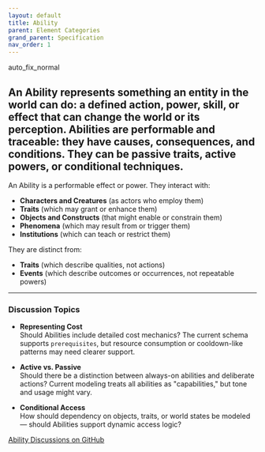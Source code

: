 ```yaml
---
layout: default
title: Ability
parent: Element Categories
grand_parent: Specification
nav_order: 1
---
```


<span class="material-symbols-outlined">auto_fix_normal</span>

An Ability represents something an entity in the world can do: a defined action, power, skill, or effect that can change the world or its perception. Abilities are performable and traceable: they have causes, consequences, and conditions. They can be passive traits, active powers, or conditional techniques. 
---

An Ability is a performable effect or power. They interact with:

- **Characters and Creatures** (as actors who employ them)  
- **Traits** (which may grant or enhance them)  
- **Objects and Constructs** (that might enable or constrain them)  
- **Phenomena** (which may result from or trigger them)  
- **Institutions** (which can teach or restrict them)  

They are distinct from:

- **Traits** (which describe qualities, not actions)   
- **Events** (which describe outcomes or occurrences, not repeatable powers)  

---

### Discussion Topics

* **Representing Cost**  
  Should Abilities include detailed cost mechanics? The current schema supports `prerequisites`, but resource consumption or cooldown-like patterns may need clearer support.

* **Active vs. Passive**  
  Should there be a distinction between always-on abilities and deliberate actions? Current modeling treats all abilities as "capabilities," but tone and usage might vary.

* **Conditional Access**  
  How should dependency on objects, traits, or world states be modeled — should Abilities support dynamic access logic?

[Ability Discussions on GitHub](https://github.com/OnlyWorlds/OnlyWorlds/discussions/categories/Ability)
